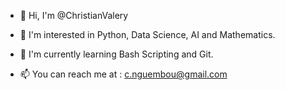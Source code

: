 - 👋 Hi, I'm @ChristianValery

- 👀 I'm interested in Python, Data Science, AI and Mathematics.

- 🌱 I'm currently learning Bash Scripting and Git. 

- 📫 You can reach me at : c.nguembou@gmail.com
